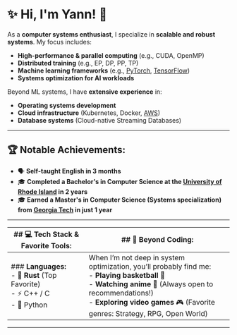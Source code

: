 # ✨ Hi, I'm Yann! 👋  

As a **computer systems enthusiast**, I specialize in **scalable and robust systems**. My focus includes:  
- **High-performance & parallel computing** (e.g., CUDA, OpenMP)  
- **Distributed training** (e.g., EP, DP, PP, TP)  
- **Machine learning frameworks** (e.g., [PyTorch](https://pytorch.org/), [TensorFlow](https://www.tensorflow.org/))  
- **Systems optimization for AI workloads**  

Beyond ML systems, I have **extensive experience** in:  
- **Operating systems development**  
- **Cloud infrastructure** (Kubernetes, Docker, [AWS](https://aws.amazon.com/))  
- **Database systems** (Cloud-native Streaming Databases)  

---

## 🏆 **Notable Achievements:**  
- 🗣️ **Self-taught English in 3 months**  
- 🎓 **Completed a Bachelor's in Computer Science at the [University of Rhode Island](https://www.uri.edu/) in 2 years**  
- 🎓 **Earned a Master's in Computer Science (Systems specialization) from [Georgia Tech](https://www.cc.gatech.edu/) in just 1 year**  

---

| ## 💻 **Tech Stack & Favorite Tools:** | ## 🏀 **Beyond Coding:** |
|----------------------------------------|--------------------------|
| ### **Languages:**<br>- 🦀 **Rust** (Top Favorite)<br>- ⚡ C++ / C<br>- 🐍 Python | When I’m not deep in system optimization, you’ll probably find me:<br>- **Playing basketball** 🏀<br>- **Watching anime** 🎥 (Always open to recommendations!)<br>- **Exploring video games** 🎮 (Favorite genres: Strategy, RPG, Open World) |

---
